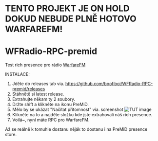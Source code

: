 # TENTO PROJEKT JE ON HOLD DOKUD NEBUDE PLNĚ HOTOVO WARFAREFM!

# WFRadio-RPC-premid

Test rich presence pro rádio [WarfareFM](https://www.warfaremc.torontocast.stream
)


INSTALACE:
1. Jděte do releases tab via. https://github.com/boofiboi/WFRadio-RPC-premid/releases
2. Stáhnětě si latest release.
3. Extrahujte někam ty 2 soubory.
4. Držte shift a klikněte na ikonu PreMiD.
5. Mělo by se ukázat "Načítat přítomnost" via. screenshot 
![TUT image](https://pays.host/uploads/79bf364d-36dd-4a70-a714-9fbad3be5772/Bp9KVEkb.png)
6. Klikněte na to a najděte složku kde jste extrahovali náš rich presence.
7. Voilá~, nyní máte RPC pro WarfareFM.


Až se reálně k tomuhle dostanu něják to dostanu i na PreMiD presence store.
